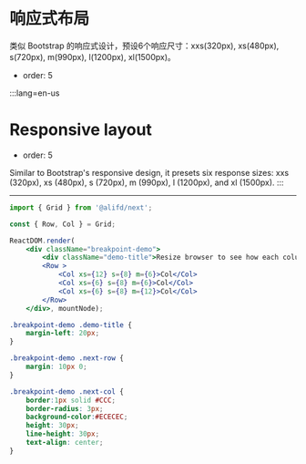 # 响应式布局

类似 Bootstrap 的响应式设计，预设6个响应尺寸：xxs(320px), xs(480px), s(720px), m(990px), l(1200px), xl(1500px)。

- order: 5

:::lang=en-us
# Responsive layout

- order: 5

Similar to Bootstrap's responsive design, it presets six response sizes: xxs (320px), xs (480px), s (720px), m (990px), l (1200px), and xl (1500px).
:::

------

````jsx
import { Grid } from '@alifd/next';

const { Row, Col } = Grid;

ReactDOM.render(
    <div className="breakpoint-demo">
        <div className="demo-title">Resize browser to see how each column changes</div>
        <Row >
            <Col xs={12} s={8} m={6}>Col</Col>
            <Col xs={6} s={8} m={6}>Col</Col>
            <Col xs={6} s={8} m={12}>Col</Col>
        </Row>
    </div>, mountNode);
````

````css
.breakpoint-demo .demo-title {
    margin-left: 20px;
}

.breakpoint-demo .next-row {
    margin: 10px 0;
}

.breakpoint-demo .next-col {
    border:1px solid #CCC;
    border-radius: 3px;
    background-color:#ECECEC;
    height: 30px;
    line-height: 30px;
    text-align: center;
}
````
